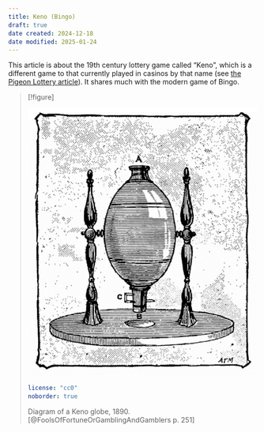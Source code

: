 ```yaml
---
title: Keno (Bingo)
draft: true
date created: 2024-12-18
date modified: 2025-01-24
---
```


This article is about the 19th century lottery game called “Keno”, which is a
different game to that currently played in casinos by that name (see [the Pigeon Lottery article](games/pigeon-lottery/pigeon-lottery.md)). It shares much with the modern game of Bingo.

> [!figure]
>
> ![](keno_globe.png)
>
> ```yaml
> license: "cc0"
> noborder: true
> ```
>
> Diagram of a Keno globe, 1890.[@FoolsOfFortuneOrGamblingAndGamblers p. 251]
